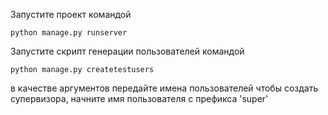 Запустите проект командой

    python manage.py runserver

Запустите скрипт генерации пользователей командой 

    python manage.py createtestusers 

в качестве аргументов передайте имена пользователей
чтобы создать супервизора, начните имя пользователя с префикса 'super'
